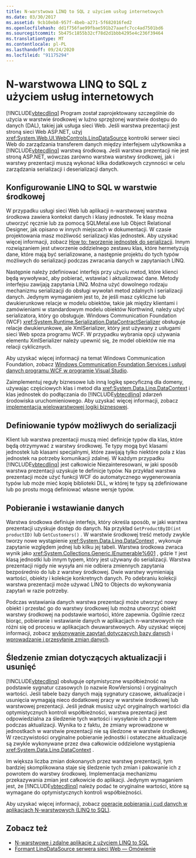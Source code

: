 ```yaml
---
title: N-warstwowa LINQ to SQL z użyciem usług internetowych
ms.date: 03/30/2017
ms.assetid: 9cb10eb8-957f-4beb-a271-5f682016fed2
ms.openlocfilehash: dd1f756fae99fbae591b27aaefc7cc4ad7501bd6
ms.sourcegitcommit: 5b475c1855b32cf78d2d1bbb4295e4c236f39464
ms.translationtype: MT
ms.contentlocale: pl-PL
ms.lasthandoff: 09/24/2020
ms.locfileid: "91175294"
---
```

# <a name="linq-to-sql-n-tier-with-web-services"></a>N-warstwowa LINQ to SQL z użyciem usług internetowych

[!INCLUDE[vbtecdlinq](../../../../../../includes/vbtecdlinq-md.md)] Program został zaprojektowany szczególnie do użycia w warstwie środkowej w luźno sprzężonej warstwie dostępu do danych (DAL), takiej jak usługa sieci Web. Jeśli warstwa prezentacji jest stroną sieci Web ASP.NET, użyj <xref:System.Web.UI.WebControls.LinqDataSource> kontrolki serwer sieci Web do zarządzania transferem danych między interfejsem użytkownika a [!INCLUDE[vbtecdlinq](../../../../../../includes/vbtecdlinq-md.md)] warstwą środkową. Jeśli warstwa prezentacji nie jest stroną ASP.NET, wówczas zarówno warstwa warstwy środkowej, jak i warstwy prezentacji muszą wykonać kilka dodatkowych czynności w celu zarządzania serializacji i deserializacji danych.  
  
## <a name="setting-up-linq-to-sql-on-the-middle-tier"></a>Konfigurowanie LINQ to SQL w warstwie środkowej  

 W przypadku usługi sieci Web lub aplikacji n-warstwowej warstwa środkowa zawiera kontekst danych i klasy jednostek. Te klasy można utworzyć ręcznie lub za pomocą SQLMetal.exe lub Object Relational Designer, jak opisano w innych miejscach w dokumentacji. W czasie projektowania masz możliwość serializacji klas jednostek. Aby uzyskać więcej informacji, zobacz [How to: tworzenie jednostek do serializacji](how-to-make-entities-serializable.md). Innym rozwiązaniem jest utworzenie oddzielnego zestawu klas, które hermetyzują dane, które mają być serializowane, a następnie projektu do tych typów możliwych do serializacji podczas zwracania danych w zapytaniach LINQ.  
  
 Następnie należy zdefiniować interfejs przy użyciu metod, które klienci będą wywoływać, aby pobierać, wstawiać i aktualizować dane. Metody interfejsu zawijają zapytania LINQ. Można użyć dowolnego rodzaju mechanizmu serializacji do obsługi wywołań metod zdalnych i serializacji danych. Jedynym wymaganiem jest to, że jeśli masz cykliczne lub dwukierunkowe relacje w modelu obiektów, takie jak między klientami i zamówieniami w standardowym modelu obiektów Northwind, należy użyć serializatora, który go obsługuje. Windows Communication Foundation (WCF) <xref:System.Runtime.Serialization.DataContractSerializer> obsługuje relacje dwukierunkowe, ale XmlSerializer, który jest używany z usługami sieci Web spoza programu WCF. W przypadku wybrania opcji używania elementu XmlSerializer należy upewnić się, że model obiektów nie ma relacji cyklicznych.  
  
 Aby uzyskać więcej informacji na temat Windows Communication Foundation, zobacz [Windows Communication Foundation Services i usługi danych programu WCF w programie Visual Studio](/visualstudio/data-tools/windows-communication-foundation-services-and-wcf-data-services-in-visual-studio).  
  
 Zaimplementuj reguły biznesowe lub inną logikę specyficzną dla domeny, używając częściowych klas i metod dla <xref:System.Data.Linq.DataContext> i klas jednostek do podłączania do [!INCLUDE[vbtecdlinq](../../../../../../includes/vbtecdlinq-md.md)] zdarzeń środowiska uruchomieniowego. Aby uzyskać więcej informacji, zobacz [implementacja wielowarstwowej logiki biznesowej](implementing-business-logic-linq-to-sql.md).  
  
## <a name="defining-the-serializable-types"></a>Definiowanie typów możliwych do serializacji  

 Klient lub warstwa prezentacji muszą mieć definicje typów dla klas, które będą otrzymywać z warstwy środkowej. Te typy mogą być klasami jednostek lub klasami specjalnymi, które zawijają tylko niektóre pola z klas jednostek na potrzeby komunikacji zdalnej. W każdym przypadku [!INCLUDE[vbtecdlinq](../../../../../../includes/vbtecdlinq-md.md)] jest całkowicie Niezainteresowani, w jaki sposób warstwa prezentacji uzyskuje te definicje typów. Na przykład warstwa prezentacji może użyć funkcji WCF do automatycznego wygenerowania typów lub może mieć kopię biblioteki DLL, w której te typy są zdefiniowane lub po prostu mogą definiować własne wersje typów.  
  
## <a name="retrieving-and-inserting-data"></a>Pobieranie i wstawianie danych  

 Warstwa środkowa definiuje interfejs, który określa sposób, w jaki warstwa prezentacji uzyskuje dostęp do danych. Na przykład `GetProductByID(int productID)` lub `GetCustomers()` . W warstwie środkowej treść metody zwykle tworzy nowe wystąpienie <xref:System.Data.Linq.DataContext> , wykonuje zapytanie względem jednej lub kilku jej tabeli. Warstwa środkowa zwraca wynik jako <xref:System.Collections.Generic.IEnumerable%601> , gdzie `T` jest klasą jednostki lub innym typem, który jest używany do serializacji. Warstwa prezentacji nigdy nie wysyła ani nie odbiera zmiennych zapytania bezpośrednio do lub z warstwy środkowej. Dwie warstwy wymieniają wartości, obiekty i kolekcje konkretnych danych. Po odebraniu kolekcji warstwa prezentacji może używać LINQ to Objects do wykonywania zapytań w razie potrzeby.  
  
 Podczas wstawiania danych warstwa prezentacji może utworzyć nowy obiekt i przesłać go do warstwy środkowej lub można utworzyć obiekt warstwy środkowej na podstawie wartości, które zapewnia. Ogólnie rzecz biorąc, pobieranie i wstawianie danych w aplikacjach n-warstwowych nie różni się od procesu w aplikacjach dwuwarstwowych. Aby uzyskać więcej informacji, zobacz [wykonywanie zapytań dotyczących bazy danych](querying-the-database.md) i [wprowadzanie i przesyłanie zmian danych](making-and-submitting-data-changes.md).  
  
## <a name="tracking-changes-for-updates-and-deletes"></a>Śledzenie zmian dotyczących aktualizacji i usunięć  

 [!INCLUDE[vbtecdlinq](../../../../../../includes/vbtecdlinq-md.md)] obsługuje optymistyczne współbieżność na podstawie sygnatur czasowych (o nazwie RowVersions) i oryginalnych wartości. Jeśli tabele bazy danych mają sygnatury czasowe, aktualizacje i usunięcia wymagają nieco dodatkowej pracy w warstwie środkowej lub warstwowej prezentacji. Jeśli jednak musisz użyć oryginalnych wartości dla optymistycznych kontroli współbieżności, warstwa prezentacji jest odpowiedzialna za śledzenie tych wartości i wysyłanie ich z powrotem podczas aktualizacji. Wynika to z faktu, że zmiany wprowadzone w jednostkach w warstwie prezentacji nie są śledzone w warstwie środkowej. W rzeczywistości oryginalne pobieranie jednostki i ostateczne aktualizacje są zwykle wykonywane przez dwa całkowicie oddzielone wystąpienia <xref:System.Data.Linq.DataContext> .  
  
 Im większa liczba zmian dokonanych przez warstwę prezentacji, tym bardziej skomplikowana staje się śledzenie tych zmian i pakowanie ich z powrotem do warstwy środkowej. Implementacja mechanizmu przekazywania zmian jest całkowicie do aplikacji. Jedynym wymaganiem jest, że [!INCLUDE[vbtecdlinq](../../../../../../includes/vbtecdlinq-md.md)] należy podać te oryginalne wartości, które są wymagane do optymistycznych kontroli współbieżności.  
  
 Aby uzyskać więcej informacji, zobacz [operacje pobierania i cud danych w aplikacjach N-warstwowych (LINQ to SQL)](data-retrieval-and-cud-operations-in-n-tier-applications.md).  
  
## <a name="see-also"></a>Zobacz też

- [N-warstwowe i zdalne aplikacje z użyciem LINQ to SQL](n-tier-and-remote-applications-with-linq-to-sql.md)
- [Formant LinqDataSource serwera sieci Web — Omówienie](/previous-versions/aspnet/bb547113(v=vs.100))
